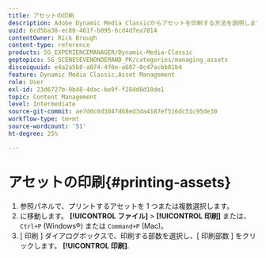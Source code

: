 ```yaml
---
title: アセットの印刷
description: Adobe Dynamic Media Classicからアセットを印刷する方法を説明します。
uuid: 6cd5ba38-ec80-461f-b095-6cd4d7ea7814
contentOwner: Rick Brough
content-type: reference
products: SG_EXPERIENCEMANAGER/Dynamic-Media-Classic
geptopics: SG_SCENESEVENONDEMAND_PK/categories/managing_assets
discoiquuid: e4a2a5b8-a074-4f0e-a607-0c47acbb81b4
feature: Dynamic Media Classic,Asset Management
role: User
exl-id: 23d6727b-0b48-4dac-be9f-f284d8d10de1
topic: Content Management
level: Intermediate
source-git-commit: ae7d0c6d3047d68ed3da4187ef516dc51c95de30
workflow-type: tm+mt
source-wordcount: '51'
ht-degree: 25%

---
```


# アセットの印刷{#printing-assets}

1. 参照パネルで、プリントするアセットを 1 つまたは複数選択します。
1. に移動します。 **[!UICONTROL ファイル]** > **[!UICONTROL 印刷]** または、 `Ctrl+P` (Windows®) または `Command+P` (Mac)。
1. [ 印刷 ] ダイアログボックスで、印刷する部数を選択し、[ 印刷部数 ] をクリックします。 **[!UICONTROL 印刷]**.
